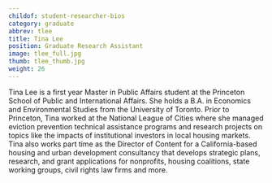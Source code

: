 ```yaml
---
childof: student-researcher-bios
category: graduate
abbrev: tlee
title: Tina Lee
position: Graduate Research Assistant
image: tlee_full.jpg
thumb: tlee_thumb.jpg
weight: 26
---
```

Tina Lee is a first year Master in Public Affairs student at the Princeton School of Public and International Affairs. She holds a B.A. in Economics and Environmental Studies from the University of Toronto. Prior to Princeton, Tina worked at the National League of Cities where she managed eviction prevention technical assistance programs and research projects on topics like the impacts of institutional investors in local housing markets. Tina also works part time as the Director of Content for a California-based housing and urban development consultancy that develops strategic plans, research, and grant applications for nonprofits, housing coalitions, state working groups, civil rights law firms and more.
